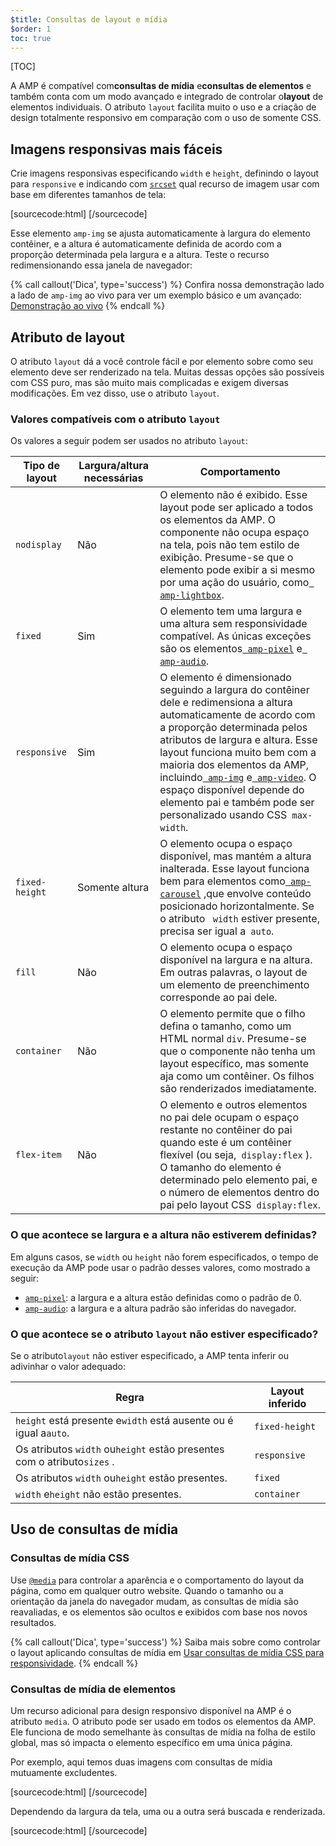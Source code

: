 ```yaml
---
$title: Consultas de layout e mídia
$order: 1
toc: true
---
```


[TOC]

A AMP é compatível com**consultas de mídia**  e**consultas de elementos** e também conta com um modo avançado e integrado de controlar o**layout** de elementos individuais. O atributo `layout` facilita muito o uso e a criação de design totalmente responsivo em comparação com o uso de somente CSS.

## Imagens responsivas mais fáceis

Crie imagens responsivas especificando `width` e `height`, definindo o layout para `responsive` e indicando com [`srcset`](/pt/docs/guides/responsive/art_direction.html) qual recurso de imagem usar com base em diferentes tamanhos de tela:

[sourcecode:html]
<amp-img
src="/img/narrow.jpg"
srcset="/img/wide.jpg 640w,
/img/narrow.jpg 320w"
width="1698"
height="2911"
layout="responsive"
alt="an image">
</amp-img>
[/sourcecode]

Esse elemento `amp-img` se ajusta automaticamente à largura do elemento contêiner, e a altura é automaticamente definida de acordo com a proporção determinada pela largura e a altura. Teste o recurso redimensionando essa janela de navegador:

<amp-img src="/static/img/background.jpg" width="1920" height="1080" layout="responsive"></amp-img>

{% call callout('Dica', type='success') %}
Confira nossa demonstração lado a lado de `amp-img` ao vivo para ver um exemplo básico e um avançado: [Demonstração ao vivo](https://ampbyexample.com/components/amp-img/)
{% endcall %}

## Atributo de layout

O atributo `layout` dá a você controle fácil e por elemento sobre como seu elemento deve ser renderizado na tela. Muitas dessas opções são possíveis com CSS puro, mas são muito mais complicadas e exigem diversas modificações. Em vez disso, use o atributo `layout`.

### Valores compatíveis com o atributo `layout`

Os valores a seguir podem ser usados no atributo `layout`:

<table>
  <thead>
    <tr>
      <th data-th="Layout type" class="col-twenty">Tipo de layout</th>
      <th data-th="Width/height required" class="col-twenty">Largura/altura necessárias</th>
      <th data-th="Behavior">Comportamento</th>
    </tr>
  </thead>
  <tbody>
    <tr>
      <td data-th="Layout type" class="col-twenty"><code>nodisplay</code></td>
      <td data-th="Description" class="col-twenty">Não</td>
      <td data-th="Behavior"> O elemento não é exibido. Esse layout pode ser aplicado a todos os elementos da AMP. O componente não ocupa espaço na tela, pois não tem estilo de exibição. Presume-se que o elemento pode exibir a si mesmo por uma ação do usuário, como<a href="/docs/reference/extended/amp-lightbox.html"><code> amp-lightbox</code></a>.</td>
    </tr>
    <tr>
      <td data-th="Layout type" class="col-twenty"><code>fixed</code></td>
      <td data-th="Description" class="col-twenty">Sim</td>
      <td data-th="Behavior"> O elemento tem uma largura e uma altura sem responsividade compatível. As únicas exceções são os elementos<a href="/docs/reference/amp-pixel.html"><code> amp-pixel</code></a>  e<a href="/docs/reference/extended/amp-audio.html"><code> amp-audio</code></a>.</td>
    </tr>
    <tr>
      <td data-th="Layout type" class="col-twenty"><code>responsive</code></td>
      <td data-th="Description" class="col-twenty">Sim</td>
      <td data-th="Behavior"> O elemento é dimensionado seguindo a largura do contêiner dele e redimensiona a altura automaticamente de acordo com a proporção determinada pelos atributos de largura e altura. Esse layout funciona muito bem com a maioria dos elementos da AMP, incluindo<a href="/docs/reference/amp-img.html"><code> amp-img</code></a> e<a href="/docs/reference/amp-video.html"><code> amp-video</code></a>. O espaço disponível depende do elemento pai e também pode ser personalizado usando CSS<code> max-width</code>.</td>
    </tr>
    <tr>
      <td data-th="Layout type" class="col-twenty"><code>fixed-height</code></td>
      <td data-th="Description" class="col-twenty">Somente altura</td>
      <td data-th="Behavior"> O elemento ocupa o espaço disponível, mas mantém a altura inalterada. Esse layout funciona bem para elementos como<a href="/docs/reference/extended/amp-carousel.html"><code> amp-carousel</code></a>  ,que envolve conteúdo posicionado horizontalmente. Se o atributo <code> width</code>  estiver presente, precisa ser igual a<code> auto</code>.</td>
    </tr>
    <tr>
      <td data-th="Layout type" class="col-twenty"><code>fill</code></td>
      <td data-th="Description" class="col-twenty">Não</td>
      <td data-th="Behavior">O elemento ocupa o espaço disponível na largura e na altura. Em outras palavras, o layout de um elemento de preenchimento corresponde ao pai dele.</td>
    </tr>
    <tr>
      <td data-th="Layout type" class="col-twenty"><code>container</code></td>
      <td data-th="Description" class="col-twenty">Não</td>
      <td data-th="Behavior"> O elemento permite que o filho defina o tamanho, como um HTML normal <code>div</code>. Presume-se que o componente não tenha um layout específico, mas somente aja como um contêiner. Os filhos são renderizados imediatamente.</td>
    </tr>
    <tr>
      <td data-th="Layout type" class="col-twenty"><code>flex-item</code></td>
      <td data-th="Description" class="col-twenty">Não</td>
      <td data-th="Behavior"> O elemento e outros elementos no pai dele ocupam o espaço restante no contêiner do pai quando este é um contêiner flexível (ou seja,<code> display:flex</code> ). O tamanho do elemento é determinado pelo elemento pai, e o número de elementos dentro do pai pelo layout CSS<code> display:flex</code>.</td>
    </tr>
  </tbody>
</table>

### O que acontece se largura e a altura não estiverem definidas?

Em alguns casos, se `width` ou `height` não forem especificados, o tempo de execução da AMP pode usar o padrão desses valores, como mostrado a seguir:

* [`amp-pixel`](/pt/docs/reference/amp-pixel.html): a largura e a altura estão definidas como o padrão de 0.
* [`amp-audio`](/pt/docs/reference/extended/amp-audio.html): a largura e a altura padrão são inferidas do navegador.

###  O que acontece se o atributo <code>layout</code> não estiver especificado?

Se o atributo<code>layout</code> não estiver especificado, a AMP tenta inferir ou adivinhar o valor adequado:

<table>
  <thead>
    <tr>
      <th data-th="Rule">Regra</th>
      <th data-th="Inferred layout" class="col-thirty">Layout inferido</th>
    </tr>
  </thead>
  <tbody>
    <tr>
      <td data-th="Rule"><code>height</code>  está presente e<code>width</code>  está ausente ou é igual a<code>auto</code>.</td>
      <td data-th="Inferred layout"><code>fixed-height</code></td>
    </tr>
    <tr>
      <td data-th="Rule">Os atributos <code>width</code>  ou<code>height</code>  estão presentes com o atributo<code>sizes</code> .</td>
      <td data-th="Inferred layout"><code>responsive</code></td>
    </tr>
    <tr>
      <td data-th="Rule">Os atributos <code>width</code>  ou<code>height</code> estão presentes.</td>
      <td data-th="Inferred layout"><code>fixed</code></td>
    </tr>
    <tr>
      <td data-th="Rule"><code>width</code>  e<code>height</code> não estão presentes.</td>
      <td data-th="Inferred layout"><code>container</code></td>
    </tr>
  </tbody>
</table>

## Uso de consultas de mídia

### Consultas de mídia CSS

Use [`@media`](https://developer.mozilla.org/pt-BR/docs/Web/CSS/@media) para controlar a aparência e o comportamento do layout da página, como em qualquer outro website. Quando o tamanho ou a orientação da janela do navegador mudam, as consultas de mídia são reavaliadas, e os elementos são ocultos e exibidos com base nos novos resultados.

{% call callout('Dica', type='success') %}
Saiba mais sobre como controlar o layout aplicando consultas de mídia em [Usar consultas de mídia CSS para responsividade](https://developers.google.com/web/fundamentals/design-and-ui/responsive/fundamentals/use-media-queries?hl=en).
{% endcall %}

### Consultas de mídia de elementos

Um recurso adicional para design responsivo disponível na AMP é o atributo `media`. O atributo pode ser usado em todos os elementos da AMP. Ele funciona de modo semelhante às consultas de mídia na folha de estilo global, mas só impacta o elemento específico em uma única página.

Por exemplo, aqui temos duas imagens com consultas de mídia mutuamente excludentes.

[sourcecode:html]
<amp-img
media="(min-width: 650px)"
src="wide.jpg"
width=466
height=355
layout="responsive">
</amp-img>
[/sourcecode]

Dependendo da largura da tela, uma ou a outra será buscada e renderizada.

[sourcecode:html]
<amp-img
media="(max-width: 649px)"
src="narrow.jpg"
width=527
height=193
layout="responsive">
</amp-img>
[/sourcecode]
